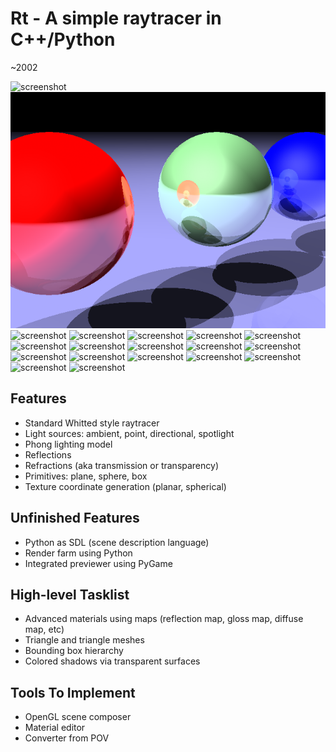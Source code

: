 # Rt - A simple raytracer in C++/Python

  ~2002

![screenshot](https://raw.githubusercontent.com/fictorial/old-raytracer-cpp/master/Images/)
![screenshot](https://raw.githubusercontent.com/fictorial/old-raytracer-cpp/master/Images/4to3film.png)
![screenshot](https://raw.githubusercontent.com/fictorial/old-raytracer-cpp/big_spheres.png)
![screenshot](https://raw.githubusercontent.com/fictorial/old-raytracer-cpp/big_spheres_tn.png)
![screenshot](https://raw.githubusercontent.com/fictorial/old-raytracer-cpp/box_refract.png)
![screenshot](https://raw.githubusercontent.com/fictorial/old-raytracer-cpp/box_refract2.png)
![screenshot](https://raw.githubusercontent.com/fictorial/old-raytracer-cpp/box_refract3.png)
![screenshot](https://raw.githubusercontent.com/fictorial/old-raytracer-cpp/box_spheres.png)
![screenshot](https://raw.githubusercontent.com/fictorial/old-raytracer-cpp/bugcheck_mine.jpg)
![screenshot](https://raw.githubusercontent.com/fictorial/old-raytracer-cpp/bugcheck_pov.jpg)
![screenshot](https://raw.githubusercontent.com/fictorial/old-raytracer-cpp/fast.png)
![screenshot](https://raw.githubusercontent.com/fictorial/old-raytracer-cpp/monolith2001.png)
![screenshot](https://raw.githubusercontent.com/fictorial/old-raytracer-cpp/output.png)
![screenshot](https://raw.githubusercontent.com/fictorial/old-raytracer-cpp/refraction1.jpg)
![screenshot](https://raw.githubusercontent.com/fictorial/old-raytracer-cpp/refraction1.png)
![screenshot](https://raw.githubusercontent.com/fictorial/old-raytracer-cpp/refraction2.jpg)
![screenshot](https://raw.githubusercontent.com/fictorial/old-raytracer-cpp/refraction2.png)
![screenshot](https://raw.githubusercontent.com/fictorial/old-raytracer-cpp/texture_sphere_earth_day.png)
![screenshot](https://raw.githubusercontent.com/fictorial/old-raytracer-cpp/texture_sphere_earth_night.png)


## Features

*   Standard Whitted style raytracer
*   Light sources: ambient, point, directional, spotlight
*   Phong lighting model
*   Reflections
*   Refractions (aka transmission or transparency)
*   Primitives: plane, sphere, box
*   Texture coordinate generation (planar, spherical)

## Unfinished Features

*   Python as SDL (scene description language)
*   Render farm using Python
*   Integrated previewer using PyGame

## High-level Tasklist

*   Advanced materials using maps (reflection map, gloss map, diffuse map, etc)
*   Triangle and triangle meshes
*   Bounding box hierarchy
*   Colored shadows via transparent surfaces

## Tools To Implement

*   OpenGL scene composer
*   Material editor
*   Converter from POV
